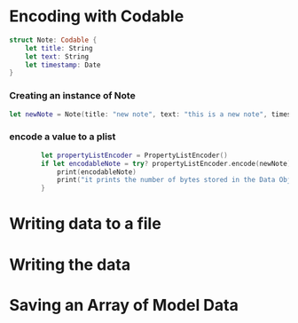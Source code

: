 # Encoding with Codable

```swift
struct Note: Codable {
    let title: String
    let text: String
    let timestamp: Date
}
```

### Creating an instance of Note

```swift
let newNote = Note(title: "new note", text: "this is a new note", timestamp: Date())
```

### encode a value to a plist

```swift
        let propertyListEncoder = PropertyListEncoder()
        if let encodableNote = try? propertyListEncoder.encode(newNote) {
            print(encodableNote)
            print("it prints the number of bytes stored in the Data Object")
        }
```


# Writing data to a file



# Writing the data

# Saving an Array of Model Data





